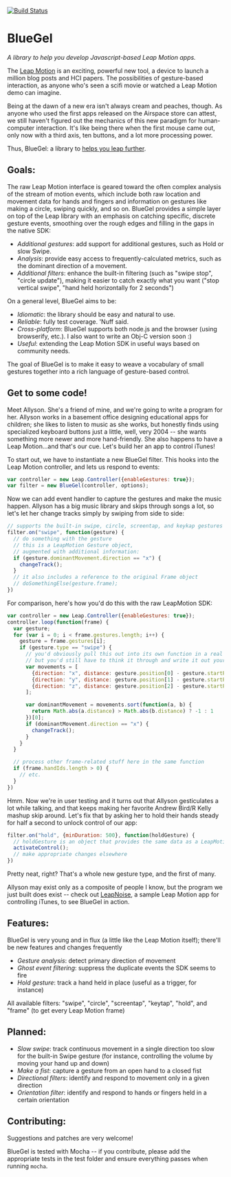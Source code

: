 [![Build
Status](https://travis-ci.org/arsduo/bluegel.js.png?branch=master)](https://travis-ci.org/arsduo/bluegel.js)

BlueGel
=======

_A library to help you develop Javascript-based Leap Motion apps._

The [Leap Motion](http://www.leapmotion.com) is an exciting, powerful new tool, a device to launch a million
blog posts and HCI papers. The possibilities of gesture-based interaction, as
anyone who's seen a scifi movie or watched a Leap Motion demo can imagine.

Being at the dawn of a new era isn't always cream and peaches, though. As anyone who used the first apps released on the
Airspace store can attest, we still haven't figured out the mechanics of
this new paradigm for human-computer interaction. It's like being there when
the first mouse came out, only now with a third axis, ten buttons,
and a lot more processing power.

Thus, BlueGel: a library to [helps you leap further](http://theportalwiki.com/wiki/Repulsion_Gel).

Goals:
------

The raw Leap Motion interface is geared toward the often complex analysis of the stream of motion events, which include both raw location and movement data for hands and fingers and information on gestures like making a circle, swiping quickly, and so on. BlueGel provides a simple layer on top of the Leap library with an emphasis on catching specific, discrete gesture events, smoothing over the rough edges and filling in the gaps in the native SDK:

* _Additional gestures_: add support for additional gestures, such as Hold or
slow Swipe.
* _Analysis_: provide easy access to frequently-calculated metrics, such as the
dominant direction of a movement.
* _Additional filters_: enhance the built-in filtering (such as "swipe stop",
"circle update"),
making it easier to catch exactly what you want ("stop vertical swipe", "hand
held horizontally for 2 seconds")

On a general level, BlueGel aims to be:

* _Idiomatic_: the library should be easy and natural to use.
* _Reliable_: fully test coverage. 'Nuff said.
* _Cross-platform_: BlueGel supports both node.js and the browser (using
browserify, etc.). I also want to write an Obj-C version soon :)
* _Useful_: extending the Leap Motion SDK in useful ways based on community
needs.

The goal of BlueGel is to make it easy to weave a vocabulary of small gestures together into a rich language of gesture-based control.

Get to some code!
-----------------

Meet Allyson. She's a friend of mine, and we're going to write a program for her. Allyson works in a basement office designing educational apps for children; she likes to listen to music as she works, but honestly finds using specialized keyboard buttons just a little, well, very 2004 -- she wants something more newer and more hand-friendly. She also happens to have a Leap Motion...and that's our cue. Let's build her an app to control iTunes!

To start out, we have to instantiate a new BlueGel filter. This hooks into the Leap Motion controller, and lets us respond to events:

```javascript
var controller = new Leap.Controller({enableGestures: true});
var filter = new BlueGel(controller, options);
```

Now we can add event handler to capture the gestures and make the music happen. Allyson has a big music library and skips through songs a lot, so let's let her change tracks simply by swiping from side to side:

```javascript
// supports the built-in swipe, circle, screentap, and keykap gestures
filter.on("swipe", function(gesture) {
  // do something with the gesture
  // this is a LeapMotion Gesture object, 
  // augmented with additional information:
  if (gesture.dominantMovement.direction == "x") {
    changeTrack();
  }
  // it also includes a reference to the original Frame object
  // doSomethingElse(gesture.frame);
})
```

For comparison, here's how you'd do this with the raw LeapMotion SDK:

```javascript
var controller = new Leap.Controller({enableGestures: true});
controller.loop(function(frame) {
  var gesture;
  for (var i = 0; i < frame.gestures.length; i++) {
    gesture = frame.gestures[i];
    if (gesture.type == "swipe") {
      // you'd obviously pull this out into its own function in a real app
      // but you'd still have to think it through and write it out yourself
      var movements = [
        {direction: "x", distance: gesture.position[0] - gesture.startPosition[0]},
        {direction: "y", distance: gesture.position[1] - gesture.startPosition[1]},
        {direction: "z", distance: gesture.position[2] - gesture.startPosition[2]}
      ];

      var dominantMovement = movements.sort(function(a, b) {
        return Math.abs(a.distance) > Math.abs(b.distance) ? -1 : 1
      })[0];
      if (dominantMovement.direction == "x") {
        changeTrack();
      }
    }
  }

  // process other frame-related stuff here in the same function
  if (frame.handIds.length > 0) {
    // etc.
  }
})
```

Hmm. Now we're in user testing and it turns out that Allyson gesticulates a lot while talking, and that keeps making her favorite Andrew Bird/R Kelly mashup skip around. Let's fix that by asking her to hold their hands steady for half a second to unlock control of our app:

```javascript
filter.on("hold", {minDuration: 500}, function(holdGesture) {
  // holdGesture is an object that provides the same data as a LeapMotion Gesture object
  activateControl();
  // make appropriate changes elsewhere
})
```

Pretty neat, right? That's a whole new gesture type, and the first of many.

Allyson may exist only as a composite of people I know, but the program we just built does exist -- check out [LeapNoise](https://github.com/arsduo/leapnoise), a sample Leap Motion app for controlling iTunes, to see BlueGel in action.

Features:
---------

BlueGel is very young and in flux (a little like the Leap Motion itself); there'll be new features and changes frequently 

* _Gesture analysis_: detect primary direction of movement
* _Ghost event filtering_: suppress the duplicate events the SDK seems to fire  
* _Hold gesture_: track a hand held in place (useful as a trigger, for
instance)

All available filters: "swipe", "circle", "screentap", "keytap", "hold", and "frame" (to get every Leap Motion frame)

Planned:
--------

* _Slow swipe_: track continuous movement in a single direction too slow for
the built-in Swipe gesture (for instance, controlling the volume by moving your
hand up and down)
* _Make a fist_: capture a gesture from an open hand to a closed fist
* _Directional filters_: identify and respond to movement only in a given
direction
* _Orientation filter_: identify and respond to hands or fingers held in a
certain orientation

Contributing: 
-------------

Suggestions and patches are very welcome!

BlueGel is tested with Mocha -- if you contribute, please add the appropriate tests in the test folder and ensure everything passes when running `mocha`.
